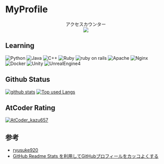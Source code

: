 # MyProfile

<p align="center"> 
  アクセスカウンター<br>
  <img src="https://profile-counter.glitch.me/tomru112345/count.svg" />
</p>

## Learning

![Python](https://img.shields.io/badge/-Python-ffffff?style=for-the-badge&labelColor=3776AB&logoColor=ffffff&color=f5f5f5&logo=python)
![Java](https://img.shields.io/badge/-Java-ffffff?style=for-the-badge&labelColor=FF6E00&logoColor=ffffff&color=f5f5f5&logo=Java)
![C++](https://img.shields.io/badge/-C++-ffffff?style=for-the-badge&labelColor=000000&logoColor=ffffff&color=f5f5f5&logo=c%2B%2B)
![Ruby](https://img.shields.io/badge/-Ruby-ffffff?style=for-the-badge&labelColor=FF0800&logoColor=ffffff&color=f5f5f5&logo=Ruby)
![ruby on rails](https://img.shields.io/badge/-rubyonrails-ffffff?style=for-the-badge&labelColor=FF0800&logoColor=ffffff&color=f5f5f5&logo=rubyonrails)
![Apache](https://img.shields.io/badge/-Apache-ffffff?style=for-the-badge&labelColor=FF002A&logoColor=ffffff&color=f5f5f5&logo=Apache)
![Nginx](https://img.shields.io/badge/-Nginx-ffffff?style=for-the-badge&labelColor=00b66e&logoColor=ffffff&color=f5f5f5&logo=Nginx)
![Docker](https://img.shields.io/badge/-Docker-ffffff?style=for-the-badge&labelColor=0090FF&logoColor=ffffff&color=f5f5f5&logo=Docker)
![Unity](https://img.shields.io/badge/-Unity-ffffff?style=for-the-badge&labelColor=000000&logoColor=ffffff&color=f5f5f5&logo=Unity)
![UnrealEngine4](https://img.shields.io/badge/-UnrealEngine4-ffffff?style=for-the-badge&labelColor=000000&logoColor=ffffff&color=f5f5f5&logo=unrealengine)

## Github Status

[![github stats](https://github-readme-stats.vercel.app/api?username=tomru112345&hide=contribs&count_private=true&show_icons=true)](https://github.com/tomru112345/)
[![Top used Langs](https://github-readme-stats.vercel.app/api/top-langs/?username=tomru112345&layout=compact)](https://github.com/tomru112345/)

## AtCoder Rating

[![AtCoder_kazu657](https://img.shields.io/endpoint?url=https%3A%2F%2Fatcoder-badges.now.sh%2Fapi%2Fatcoder%2Fjson%2Fkazu657)](https://atcoder.jp/users/kazu657)

## 参考

* [ryusuke920](https://github.com/ryusuke920)
* [GitHub Readme Stats を利用してGitHubプロフィールをカッコよくする](https://qiita.com/zizi4n5/items/f8076cb25bbf64a9bc1c)
